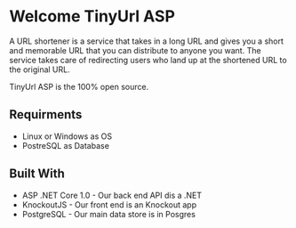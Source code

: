 # Welcome TinyUrl ASP

A URL shortener is a service that takes in a long URL and  gives you a short and memorable URL that you can distribute to anyone you want. The service takes care of redirecting users who land up at the shortened URL to the original URL.

TinyUrl ASP is the 100% open source.
## Requirments
- Linux or Windows as OS
- PostreSQL as Database

## Built With

- ASP .NET Core 1.0 - Our back end API dis a .NET 
- KnockoutJS - Our front end is an Knockout app
- PostgreSQL - Our main data store is in Posgres

